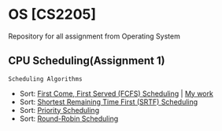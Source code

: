# OS [CS2205]
Repository for all assignment from Operating System 
## CPU Scheduling(Assignment 1) 
```
Scheduling Algorithms
```
* Sort: [First Come, First Served (FCFS) Scheduling](https://www.geeksforgeeks.org/program-fcfs-scheduling-set-1/) | [My work](https://github.com/mazility/OS/blob/master/FCFS.py)
* Sort: [Shortest Remaining Time First (SRTF) Scheduling](https://www.javatpoint.com/os-srtf-scheduling-algorithm)
* Sort: [Priority Scheduling](https://www.tutorialspoint.com/operating_system/os_process_scheduling_algorithms.htm)
* Sort: [Round-Robin Scheduling](https://en.wikipedia.org/wiki/Round-robin_scheduling)
